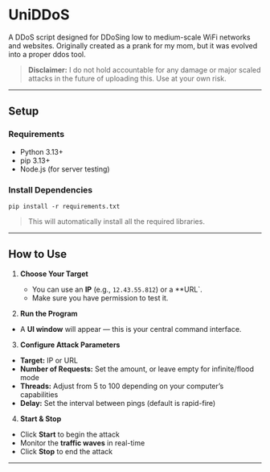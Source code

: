 # UniDDoS 

A DDoS script designed for DDoSing low to medium-scale WiFi networks and websites. Originally created as a prank for my mom, but it was evolved into a proper ddos tool.

> **Disclaimer:** I do not hold accountable for any damage or major scaled attacks in the future of uploading this. Use at your own risk.

---

##  Setup

### Requirements
- Python 3.13+
- pip 3.13+
- Node.js (for server testing)

### Install Dependencies
`pip install -r requirements.txt`

> This will automatically install all the required libraries.

---

##  How to Use

1. **Choose Your Target**
   - You can use an **IP** (e.g., `12.43.55.812`) or a **URL`.  
   - Make sure you have permission to test it.  

2. **Run the Program**

- A **UI window** will appear — this is your central command interface.

3. **Configure Attack Parameters**
- **Target:** IP or URL  
- **Number of Requests:** Set the amount, or leave empty for infinite/flood mode  
- **Threads:** Adjust from 5 to 100 depending on your computer’s capabilities  
- **Delay:** Set the interval between pings (default is rapid-fire)  

4. **Start & Stop**
- Click **Start** to begin the attack  
- Monitor the **traffic waves** in real-time  
- Click **Stop** to end the attack  

---
